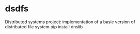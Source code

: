 # dsdfs
Distributed systems project: implementation of a basic version of distributed file system
pip install dnslib